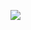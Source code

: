 ![](https://user-images.githubusercontent.com/25742996/93011287-aed3ad00-f59d-11ea-88a5-6c384b35586c.jpg)
